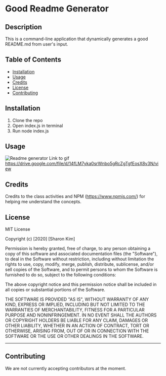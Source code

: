 # Good Readme Generator 

## Description
This is a command-line application that dynamically generates a good README.md from user's input. 


## Table of Contents
* [Installation](#installation)
* [Usage](#usage)
* [Credits](#credits)
* [License](#license)
* [Contributing](#contributing)

## Installation
1. Clone the repo
2. Open index.js in terminal 
3. Run  node index.js

## Usage

![Readme generator](./Develop/gif/readme-recording.gif)
Link to gif https://drive.google.com/file/d/14fLM7yka0srWnbo5gRcZgTgfEosX8v3N/view

## Credits

Credits to the class activities and NPM (https://www.npmjs.com/) for helping me understand the concepts.


## License
MIT License

Copyright (c) [2020] [Sharon Kim]

Permission is hereby granted, free of charge, to any person obtaining a copy
of this software and associated documentation files (the "Software"), to deal
in the Software without restriction, including without limitation the rights
to use, copy, modify, merge, publish, distribute, sublicense, and/or sell
copies of the Software, and to permit persons to whom the Software is
furnished to do so, subject to the following conditions:

The above copyright notice and this permission notice shall be included in all
copies or substantial portions of the Software.

THE SOFTWARE IS PROVIDED "AS IS", WITHOUT WARRANTY OF ANY KIND, EXPRESS OR
IMPLIED, INCLUDING BUT NOT LIMITED TO THE WARRANTIES OF MERCHANTABILITY,
FITNESS FOR A PARTICULAR PURPOSE AND NONINFRINGEMENT. IN NO EVENT SHALL THE
AUTHORS OR COPYRIGHT HOLDERS BE LIABLE FOR ANY CLAIM, DAMAGES OR OTHER
LIABILITY, WHETHER IN AN ACTION OF CONTRACT, TORT OR OTHERWISE, ARISING FROM,
OUT OF OR IN CONNECTION WITH THE SOFTWARE OR THE USE OR OTHER DEALINGS IN THE
SOFTWARE.

---

## Contributing

We are not currently accepting contributors at the moment.